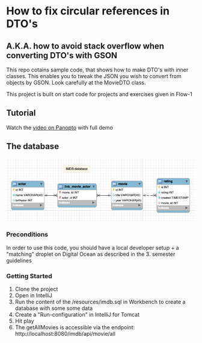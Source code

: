 # How to fix circular references in DTO's
## A.K.A. how to avoid stack overflow when converting DTO's with GSON

This repo cotains sample code, that shows how to make DTO's with inner classes.
This enables you to tweak the JSON you wish to convert from objects by GSON. Look
carefully at the MovieDTO class. 

This project is built on start code for projects and exercises given in Flow-1

## Tutorial
Watch the [video on Panopto](https://cphbusiness.cloud.panopto.eu/Panopto/Pages/Viewer.aspx?id=9f689178-b4b7-4bbf-96ce-af1f0126ff50) with full demo

## The database
![EER diagram](documentation/imdb.png)

### Preconditions
In order to use this code, you should have a local developer setup + a 
"matching" droplet on Digital Ocean as described in the 3. semester guidelines 

### Getting Started

1. Clone the project
2. Open in IntelliJ
3. Run the content of the /resources/imdb.sql in Workbench to create a database with some some data
3. Create a "Run-configuration" in IntelliJ for Tomcat
4. Hit play
5. The getAllMovies is accessible via the endpoint: http://localhost:8080/imdb/api/movie/all
